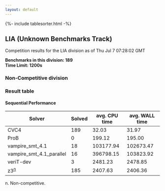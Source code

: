 ```yaml
---
layout: default
---
```

{%- include tablesorter.html -%}

##  LIA (Unknown Benchmarks Track)

Competition results for the LIA division as of Thu Jul 7 07:28:02 GMT

**Benchmarks in this division: 189**
<br/>
**Time Limit: 1200s**


###  Non-Competitive division 
### Result table
 




#### Sequential Performance
<table id="sequential" class="result sorted">
<thead>
<tr>
<th class="center">Solver</th>
<th class="center">Solved</th>
<th class="center">avg. CPU time </th>
<th class="center">avg. WALL time </th>
</tr>
</thead>
<tr>
<td>CVC4</td>
<td class="right">189</td>
<td class="right">32.03</td>
<td class="right">31.97</td>
</tr>
<tr>
<td>ProB</td>
<td class="right">0</td>
<td class="right">199.12</td>
<td class="right">195.00</td>
</tr>
<tr>
<td>vampire_smt_4.1</td>
<td class="right">18</td>
<td class="right">103177.94</td>
<td class="right">102673.47</td>
</tr>
<tr>
<td>vampire_smt_4.1_parallel</td>
<td class="right">16</td>
<td class="right">396798.15</td>
<td class="right">103823.92</td>
</tr>
<tr>
<td>veriT-dev</td>
<td class="right">3</td>
<td class="right">2481.23</td>
<td class="right">2478.85</td>
</tr>
<tr>
<td>z3<SUP><a href="#fn">n</a></SUP>
</td>
<td class="right">185</td>
<td class="right">2407.63</td>
<td class="right">2406.36</td>
</tr>
</table>
<span id="fn"> n. Non-competitive.</span>


